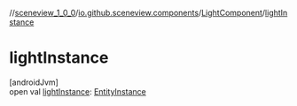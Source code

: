 //[sceneview_1_0_0](../../../index.md)/[io.github.sceneview.components](../index.md)/[LightComponent](index.md)/[lightInstance](light-instance.md)

# lightInstance

[androidJvm]\
open val [lightInstance](light-instance.md): [EntityInstance](../index.md#-275222848%2FClasslikes%2F-602047187)
